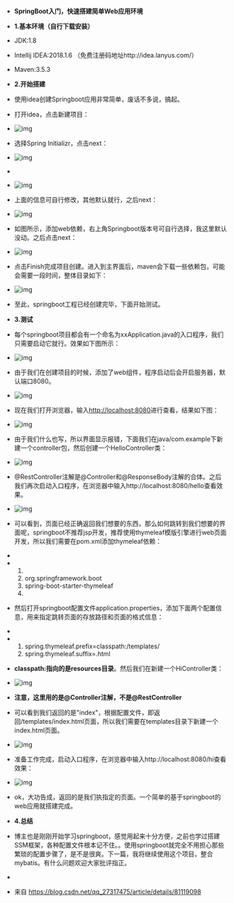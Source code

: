 - **SpringBoot入门，快速搭建简单Web应用环境**

- **1.基本环境（自行下载安装）**

- JDK:1.8

- Intellij IDEA:2018.1.6 （免费注册码地址http://idea.lanyus.com/）

- Maven:3.5.3

- **2.开始搭建**

- 使用idea创建Springboot应用非常简单，废话不多说，搞起。

- 打开idea，点击新建项目：

- ![img](file:///C:/Users/donsp/AppData/Local/Packages/Microsoft.Office.OneNote_8wekyb3d8bbwe/TempState/msohtmlclip/clip_image001.png)

- 选择Spring Initializr，点击next：

- ![img](file:///C:/Users/donsp/AppData/Local/Packages/Microsoft.Office.OneNote_8wekyb3d8bbwe/TempState/msohtmlclip/clip_image002.png)

-  

- ![img](file:///C:/Users/donsp/AppData/Local/Packages/Microsoft.Office.OneNote_8wekyb3d8bbwe/TempState/msohtmlclip/clip_image003.png)

- 上面的信息可自行修改，其他默认就行，之后next：

- ![img](file:///C:/Users/donsp/AppData/Local/Packages/Microsoft.Office.OneNote_8wekyb3d8bbwe/TempState/msohtmlclip/clip_image004.png)

- 如图所示，添加web依赖，右上角Springboot版本号可自行选择，我这里默认没动。之后点击next：

- ![img](file:///C:/Users/donsp/AppData/Local/Packages/Microsoft.Office.OneNote_8wekyb3d8bbwe/TempState/msohtmlclip/clip_image005.png)

- 点击Finish完成项目创建。进入到主界面后，maven会下载一些依赖包，可能会需要一段时间，整体目录如下：

- ![img](file:///C:/Users/donsp/AppData/Local/Packages/Microsoft.Office.OneNote_8wekyb3d8bbwe/TempState/msohtmlclip/clip_image006.png)

- 至此，springboot工程已经创建完毕，下面开始测试。

- **3.测试**

- 每个springboot项目都会有一个命名为xxApplication.java的入口程序，我们只需要启动它就行。效果如下图所示：

- ![img](file:///C:/Users/donsp/AppData/Local/Packages/Microsoft.Office.OneNote_8wekyb3d8bbwe/TempState/msohtmlclip/clip_image007.png)

- 由于我们在创建项目的时候，添加了web组件，程序启动后会开启服务器，默认端口8080。

- ![img](file:///C:/Users/donsp/AppData/Local/Packages/Microsoft.Office.OneNote_8wekyb3d8bbwe/TempState/msohtmlclip/clip_image008.png)

- 现在我们打开浏览器，输入[http://localhost:8080](http://localhost:8080/)进行查看，结果如下图：

- ![img](file:///C:/Users/donsp/AppData/Local/Packages/Microsoft.Office.OneNote_8wekyb3d8bbwe/TempState/msohtmlclip/clip_image009.png)

- 由于我们什么也写，所以界面显示报错，下面我们在java/com.example下新建一个controller包，然后创建一个HelloController类：

- ![img](file:///C:/Users/donsp/AppData/Local/Packages/Microsoft.Office.OneNote_8wekyb3d8bbwe/TempState/msohtmlclip/clip_image010.png)

- @RestController注解是@Controller和@ResponseBody注解的合体。之后我们再次启动入口程序，在浏览器中输入http://localhost:8080/hello查看效果。

- ![img](file:///C:/Users/donsp/AppData/Local/Packages/Microsoft.Office.OneNote_8wekyb3d8bbwe/TempState/msohtmlclip/clip_image011.png)

- 可以看到，页面已经正确返回我们想要的东西，那么如何跳转到我们想要的界面呢，springboot不推荐jsp开发，推荐使用thymeleaf模版引擎进行web页面开发，所以我们需要在pom.xml添加thymeleaf依赖：

-  

- 1. <dependency>
  2. <groupId>org.springframework.boot</groupId>
  3. <artifactId>spring-boot-starter-thymeleaf</artifactId>
  4. </dependency>

- 然后打开springboot配置文件application.properties，添加下面两个配置信息，用来指定跳转页面的存放路径和页面的格式信息：

-  

- 1. spring.thymeleaf.prefix=classpath:/templates/
  2. spring.thymeleaf.suffix=.html

- **classpath:指向的是resources目录**。然后我们在新建一个HiController类：

- ![img](file:///C:/Users/donsp/AppData/Local/Packages/Microsoft.Office.OneNote_8wekyb3d8bbwe/TempState/msohtmlclip/clip_image012.png)

- **注意，这里用的是@Controller注解，不是@RestController**

- 可以看到我们返回的是"index"，根据配置文件，即返回/templates/index.html页面，所以我们需要在templates目录下新建一个index.html页面。

- ![img](file:///C:/Users/donsp/AppData/Local/Packages/Microsoft.Office.OneNote_8wekyb3d8bbwe/TempState/msohtmlclip/clip_image013.png)

- 准备工作完成，启动入口程序，在浏览器中输入http://localhost:8080/hi查看效果：

- ![img](file:///C:/Users/donsp/AppData/Local/Packages/Microsoft.Office.OneNote_8wekyb3d8bbwe/TempState/msohtmlclip/clip_image014.png)

- ok，大功告成，返回的是我们执指定的页面。一个简单的基于springboot的web应用就搭建完成。

- **4.总结**

- 博主也是刚刚开始学习springboot，感觉用起来十分方便，之前也学过搭建SSM框架，各种配置文件根本记不住。。使用springboot就完全不用担心那些繁琐的配置步骤了，是不是很爽。下一篇，我将继续使用这个项目，整合mybatis。有什么问题欢迎大家批评指正。

-  

- 来自 <https://blog.csdn.net/qq_27317475/article/details/81119098> 